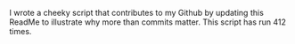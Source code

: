 I wrote a cheeky script that contributes to my Github by updating this ReadMe to illustrate why more than commits matter. This script has run 412 times.